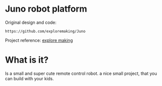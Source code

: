  # Juno robot platform

 Original design and code:

    https://github.com/exploremaking/Juno

Project reference: [explore making](https://www.exploremaking.com/ima-juno)

# What is it?

Is a small and super cute remote control robot. a nice small project, that you can build
with your kids.




